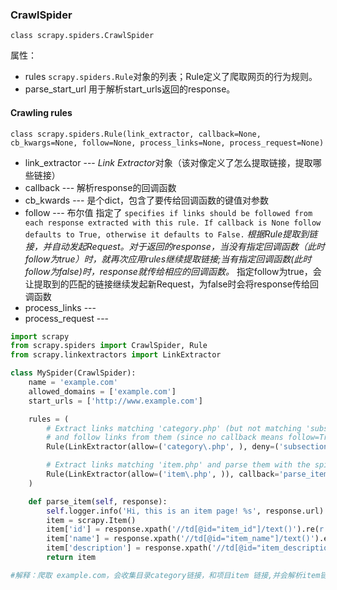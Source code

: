 ### CrawlSpider

`class scrapy.spiders.CrawlSpider`

属性：

- rules `scrapy.spiders.Rule`对象的列表；Rule定义了爬取网页的行为规则。
- parse_start_url 用于解析start_urls返回的response。



#### Crawling rules

`class scrapy.spiders.Rule(link_extractor, callback=None, cb_kwargs=None, follow=None, process_links=None, process_request=None)`

- link_extractor --- *Link Extractor*对象（该对像定义了怎么提取链接，提取哪些链接）
- callback --- 解析response的回调函数
- cb_kwards --- 是个dict，包含了要传给回调函数的键值对参数
- follow --- 布尔值  指定了 `specifies if links should be followed from each response extracted with this rule. If callback is None follow defaults to True, otherwise it defaults to False.`  *根据Rule提取到链接，并自动发起Request。对于返回的response，当没有指定回调函数（此时follow为true）时，就再次应用rules继续提取链接;当有指定回调函数(此时follow为false)时，response就传给相应的回调函数。* 指定follow为true，会让提取到的匹配的链接继续发起新Request，为false时会将response传给回调函数  
- process_links ---
- process_request ---

```python
import scrapy
from scrapy.spiders import CrawlSpider, Rule
from scrapy.linkextractors import LinkExtractor

class MySpider(CrawlSpider):
    name = 'example.com'
    allowed_domains = ['example.com']
    start_urls = ['http://www.example.com']

    rules = (
        # Extract links matching 'category.php' (but not matching 'subsection.php')
        # and follow links from them (since no callback means follow=True by default).
        Rule(LinkExtractor(allow=('category\.php', ), deny=('subsection\.php', ))),

        # Extract links matching 'item.php' and parse them with the spider's method parse_item
        Rule(LinkExtractor(allow=('item\.php', )), callback='parse_item'),
    )

    def parse_item(self, response):
        self.logger.info('Hi, this is an item page! %s', response.url)
        item = scrapy.Item()
        item['id'] = response.xpath('//td[@id="item_id"]/text()').re(r'ID: (\d+)')
        item['name'] = response.xpath('//td[@id="item_name"]/text()').extract()
        item['description'] = response.xpath('//td[@id="item_description"]/text()').extract()
        return item

#解释：爬取 example.com，会收集目录category链接，和项目item 链接,并会解析item链接返回的response得到item信息。对于category链接得到的response会继续应用rules去提取category和item。

```

